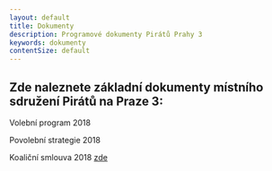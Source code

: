 ```yaml
---
layout: default
title: Dokumenty
description: Programové dokumenty Pirátů Prahy 3
keywords: dokumenty
contentSize: default
---
```


## Zde naleznete základní dokumenty místního sdružení Pirátů na Praze 3:

Volební program 2018

Povolební strategie 2018

Koaliční smlouva 2018 [zde](https://www.praha3.cz/samosprava/zastupitelstvo/koalicni-dohoda-pro-obdobi-20182022)

